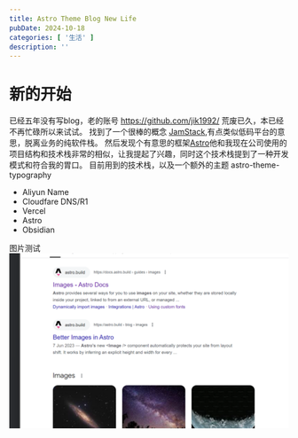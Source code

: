 ```yaml
---
title: Astro Theme Blog New Life
pubDate: 2024-10-18
categories: [ '生活' ]
description: ''
---
```


# 新的开始

已经五年没有写blog，老的账号 https://github.com/jik1992/ 荒废已久，本已经不再忙碌所以来试试。
找到了一个很棒的概念 [JamStack](https://jamstack.org/),有点类似低码平台的意思，脱离业务的纯软件栈。
然后发现个有意思的框架[Astro](https://astro.build/)他和我现在公司使用的项目结构和技术栈非常的相似，让我提起了兴趣，同时这个技术栈提到了一种开发模式和符合我的胃口。
目前用到的技术栈，以及一个额外的主题 astro-theme-typography

* Aliyun Name
* Cloudfare DNS/R1
* Vercel
* Astro
* Obsidian
 
图片测试
![xxx](../../assets/img.png)
